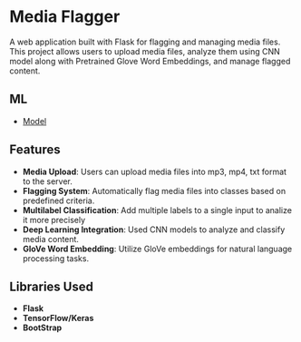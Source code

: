 # Media Flagger

A web application built with Flask for flagging and managing media files. This project allows users to upload media files, analyze them using CNN model along with Pretrained Glove Word Embeddings, and manage flagged content.

## ML
- [Model](https://github.com/omdusane/CNN-Glove-Multilabel-ML)


## Features

- **Media Upload**: Users can upload media files into mp3, mp4, txt format to the server.
- **Flagging System**: Automatically flag media files into classes based on predefined criteria.
- **Multilabel Classification**: Add multiple labels to a single input to analize it more precisely
- **Deep Learning Integration**: Used CNN models to analyze and classify media content.
- **GloVe Word Embedding**: Utilize GloVe embeddings for natural language processing tasks.
## Libraries Used

- **Flask**
- **TensorFlow/Keras**
- **BootStrap**
